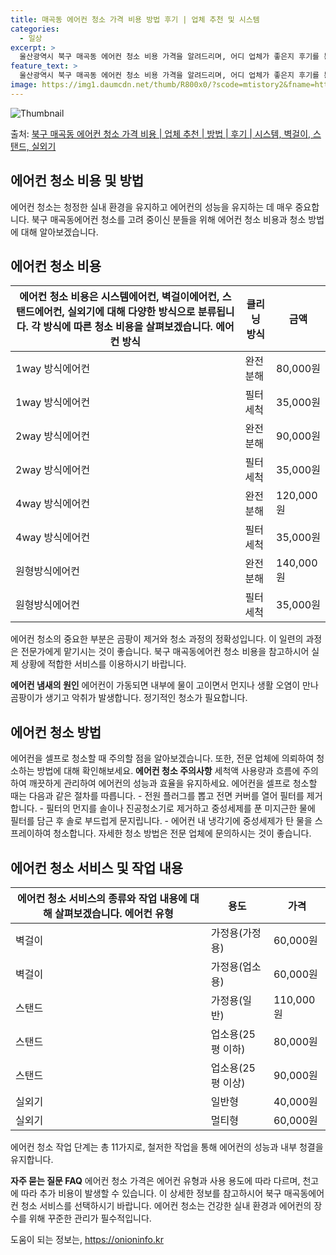 ```yaml
---
title: 매곡동 에어컨 청소 가격 비용 방법 후기 | 업체 추천 및 시스템
categories:
  - 일상
excerpt: >
  울산광역시 북구 매곡동 에어컨 청소 비용 가격을 알려드리며, 어디 업체가 좋은지 후기를 통해 알아보겠습니다. 현재 글에서는 시스템, 벽걸이, 스탠드, 실외기 각각에 대해 청소 비용이 나와 있으니 참고하시면 되겠습니다. 에어컨 분해 청소 방법 보기 👈 클릭셀프 에어컨 청소 방법 보기👈 클릭북구 매곡동 에어컨 청소 비용시스템에어컨 방식클리닝방식금액1way 방식에어컨 완전분해80,000원1way 방식에어컨 필터세척35,000원2way 방식에어컨 완전분해90,000원2way 방식에어컨 필터세척35,000원4way 방식에어컨 완전분해120,000원4way 방식에어컨 필터세척35,000원원형방식에어컨 완전분해140,000원원형방식에어컨 필터세척35,000원에어컨 청소 견적 샘플 보기 👈 클릭에어컨 냄새의 원인에어컨..
feature_text: >
  울산광역시 북구 매곡동 에어컨 청소 비용 가격을 알려드리며, 어디 업체가 좋은지 후기를 통해 알아보겠습니다. 현재 글에서는 시스템, 벽걸이, 스탠드, 실외기 각각에 대해 청소 비용이 나와 있으니 참고하시면 되겠습니다. 에어컨 분해 청소 방법 보기 👈 클릭셀프 에어컨 청소 방법 보기👈 클릭북구 매곡동 에어컨 청소 비용시스템에어컨 방식클리닝방식금액1way 방식에어컨 완전분해80,000원1way 방식에어컨 필터세척35,000원2way 방식에어컨 완전분해90,000원2way 방식에어컨 필터세척35,000원4way 방식에어컨 완전분해120,000원4way 방식에어컨 필터세척35,000원원형방식에어컨 완전분해140,000원원형방식에어컨 필터세척35,000원에어컨 청소 견적 샘플 보기 👈 클릭에어컨 냄새의 원인에어컨..
image: https://img1.daumcdn.net/thumb/R800x0/?scode=mtistory2&fname=https%3A%2F%2Fblog.kakaocdn.net%2Fdn%2FqVkZH%2FbtsHxdXn0pl%2FzPPoGlZ0Nu3ltc2KYtkWG1%2Fimg.webp
---
```


![Thumbnail](https://img1.daumcdn.net/thumb/R800x0/?scode=mtistory2&fname=https%3A%2F%2Fblog.kakaocdn.net%2Fdn%2FqVkZH%2FbtsHxdXn0pl%2FzPPoGlZ0Nu3ltc2KYtkWG1%2Fimg.webp)

<p>출처: <a href="https://onioninfo.kr/entry/%EB%B6%81%EA%B5%AC-%EB%A7%A4%EA%B3%A1%EB%8F%99-%EC%97%90%EC%96%B4%EC%BB%A8-%EC%B2%AD%EC%86%8C-%EA%B0%80%EA%B2%A9-%EB%B9%84%EC%9A%A9-%EC%97%85%EC%B2%B4-%EC%B6%94%EC%B2%9C-%EB%B0%A9%EB%B2%95-%ED%9B%84%EA%B8%B0-%EC%8B%9C%EC%8A%A4%ED%85%9C-%EB%B2%BD%EA%B1%B8%EC%9D%B4-%EC%8A%A4%ED%83%A0%EB%93%9C-%EC%8B%A4%EC%99%B8%EA%B8%B0-1" rel="dofollow">북구 매곡동 에어컨 청소 가격 비용 | 업체 추천 | 방법 | 후기 | 시스템, 벽걸이, 스탠드, 실외기</a> </p>

## 에어컨 청소 비용 및 방법

에어컨 청소는 청정한 실내 환경을 유지하고 에어컨의 성능을 유지하는 데 매우 중요합니다. 북구 매곡동에어컨 청소를 고려 중이신 분들을 위해
에어컨 청소 비용과 청소 방법에 대해 알아보겠습니다.

## 에어컨 청소 비용

에어컨 청소 비용은 시스템에어컨, 벽걸이에어컨, 스탠드에어컨, 실외기에 대해 다양한 방식으로 분류됩니다. 각 방식에 따른 청소 비용을 살펴보겠습니다.  **에어컨 방식** | **클리닝 방식** | **금액**  
---|---|---  
1way 방식에어컨 | 완전분해 | 80,000원  
1way 방식에어컨 | 필터세척 | 35,000원  
2way 방식에어컨 | 완전분해 | 90,000원  
2way 방식에어컨 | 필터세척 | 35,000원  
4way 방식에어컨 | 완전분해 | 120,000원  
4way 방식에어컨 | 필터세척 | 35,000원  
원형방식에어컨 | 완전분해 | 140,000원  
원형방식에어컨 | 필터세척 | 35,000원  
에어컨 청소의 중요한 부분은 곰팡이 제거와 청소 과정의 정확성입니다. 이 일련의 과정은 전문가에게 맡기시는 것이 좋습니다. 북구 매곡동에어컨
청소 비용을 참고하시어 실제 상황에 적합한 서비스를 이용하시기 바랍니다.



**에어컨 냄새의 원인** 에어컨이 가동되면 내부에 물이 고이면서 먼지나 생활 오염이 만나 곰팡이가 생기고 악취가 발생합니다. 정기적인
청소가 필요합니다.



## **에어컨 청소 방법**

에어컨을 셀프로 청소할 때 주의할 점을 알아보겠습니다. 또한, 전문 업체에 의뢰하여 청소하는 방법에 대해 확인해보세요. **에어컨 청소
주의사항** 세척액 사용량과 흐름에 주의하여 깨끗하게 관리하여 에어컨의 성능과 효율을 유지하세요. 에어컨을 셀프로 청소할 때는 다음과 같은
절차를 따릅니다. \- 전원 플러그를 뽑고 전면 커버를 열어 필터를 제거합니다. \- 필터의 먼지를 솔이나 진공청소기로 제거하고 중성세제를
푼 미지근한 물에 필터를 담근 후 솔로 부드럽게 문지립니다. \- 에어컨 내 냉각기에 중성세제가 탄 물을 스프레이하여 청소합니다. 자세한
청소 방법은 전문 업체에 문의하시는 것이 좋습니다.



## **에어컨 청소 서비스 및 작업 내용**

에어컨 청소 서비스의 종류와 작업 내용에 대해 살펴보겠습니다.  **에어컨 유형** | **용도** | **가격**  
---|---|---  
벽걸이 | 가정용(가정용) | 60,000원  
벽걸이 | 가정용(업소용) | 60,000원  
스탠드 | 가정용(일반) | 110,000원  
스탠드 | 업소용(25평 이하) | 80,000원  
스탠드 | 업소용(25평 이상) | 90,000원  
실외기 | 일반형 | 40,000원  
실외기 | 멀티형 | 60,000원  
에어컨 청소 작업 단계는 총 11가지로, 철저한 작업을 통해 에어컨의 성능과 내부 청결을 유지합니다.



**자주 묻는 질문 FAQ** 에어컨 청소 가격은 에어컨 유형과 사용 용도에 따라 다르며, 천고에 따라 추가 비용이 발생할 수 있습니다. 이
상세한 정보를 참고하시어 북구 매곡동에어컨 청소 서비스를 선택하시기 바랍니다. 에어컨 청소는 건강한 실내 환경과 에어컨의 장수를 위해 꾸준한
관리가 필수적입니다.

 

도움이 되는 정보는, <a href="https://onioninfo.kr" rel="dofollow">https://onioninfo.kr</a>



